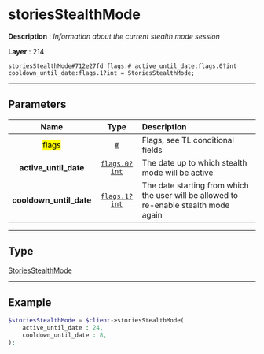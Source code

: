 # storiesStealthMode

**Description** : *Information about the current stealth mode session*

**Layer** : 214

```tl
storiesStealthMode#712e27fd flags:# active_until_date:flags.0?int cooldown_until_date:flags.1?int = StoriesStealthMode;
```

---

## Parameters

| Name | Type | Description |
| :---: | :---: | :--- |
| <mark>flags</mark> | [`#`](type/#) | Flags, see TL conditional fields |
| **active_until_date** | [`flags.0?int`](type/int) | The date up to which stealth mode will be active |
| **cooldown_until_date** | [`flags.1?int`](type/int) | The date starting from which the user will be allowed to re-enable stealth mode again |

---

## Type

[StoriesStealthMode](type/StoriesStealthMode)

---

## Example

```php
$storiesStealthMode = $client->storiesStealthMode(
	active_until_date : 24,
	cooldown_until_date : 8,
);
```